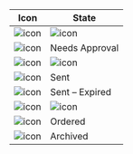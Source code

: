 <!-- markdownlint-disable-file MD041 -->
| Icon | State |
|:-:|---|
| ![icon][img1] | ![icon][img2] | Draft / Draft – not calculated |
| ![icon][img3] | Needs Approval |
| ![icon][img4] | ![icon][img5] | Approved / Not Approved |
| ![icon][img6] | Sent |
| ![icon][img7] | Sent – Expired |
| ![icon][img8] | ![icon][img9] | Sold / Lost |
| ![icon][img10] | Ordered |
| ![icon][img11] | Archived |

<!-- Referenced images -->
[img1]: ../../../../media/icons/quote-state-draft.png
[img2]: ../../../../media/icons/quote-state-draft-not-calculated.png
[img3]: ../../../../media/icons/quote-state-needs-approval.png
[img4]: ../../../../media/icons/quote-state-approved.png
[img5]: ../../../../media/icons/quote-state-not-approved.png
[img6]: ../../../../media/icons/quote-state-published.png
[img7]: ../../../../media/icons/quote-state-published-expired.png
[img8]: ../../../../media/icons/quote-state-sold.png
[img9]: ../../../../media/icons/quote-state-rejected.png
[img10]: ../../../../media/icons/quote-state-ordered.png
[img11]: ../../../../media/icons/quote-state-archived.png

